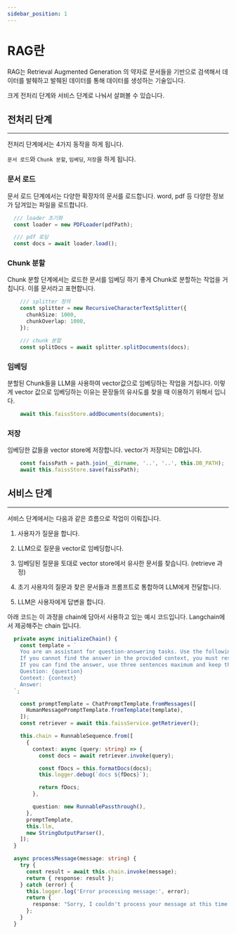 ```yaml
---
sidebar_position: 1
---
```


# RAG란

RAG는 Retrieval Augmented Generation 의 약자로 문서들을 기반으로 검색해서 데이터를 발췌하고 발췌된 데이터를 통해 데이터를 생성하는 기술입니다.

크게 전처리 단계와 서비스 단계로 나눠서 살펴볼 수 있습니다.

## 전처리 단계
---

전처리 단계에서는 4가지 동작을 하게 됩니다.

`문서 로드`와 `Chunk 분할`, `임베딩`, `저장`을 하게 됩니다.  

### 문서 로드

문서 로드 단계에서는 다양한 확장자의 문서를 로드합니다. word, pdf 등 다양한 정보가 담겨있는 파일을 로드합니다.


```typescript
  /// loader 초기화
  const loader = new PDFLoader(pdfPath);

  /// pdf 로딩
  const docs = await loader.load();
```


### Chunk 분할

Chunk 분할 단계에서는 로드한 문서를 임베딩 하기 좋게 Chunk로 분할하는 작업을 거칩니다. 이를 문서라고 표현합니다.

```typescript
    /// splitter 정의
    const splitter = new RecursiveCharacterTextSplitter({
      chunkSize: 1000,
      chunkOverlap: 1000,
    });

    /// chunk 분할
    const splitDocs = await splitter.splitDocuments(docs);

```

### 임베딩

분할된 Chunk들을 LLM을 사용하여 vector값으로 임베딩하는 작업을 거칩니다. 이렇게 vector 값으로 임베딩하는 이유는 문장들의 유사도를 찾을 때 이용하기 위해서 입니다.

```typescript
    await this.faissStore.addDocuments(documents);
```

### 저장

임베딩한 값들을 vector store에 저장합니다. vector가 저장되는 DB입니다.

```typescript
    const faissPath = path.join(__dirname, '..', '..', this.DB_PATH);
    await this.faissStore.save(faissPath);
```

## 서비스 단계
---

서비스 단계에서는 다음과 같은 흐름으로 작업이 이뤄집니다.

1. 사용자가 질문을 합니다.

2. LLM으로 질문을 vector로 임베딩합니다.

3. 임베딩된 질문을 토대로 vector store에서 유사한 문서를 찾습니다. (retrieve 과정)

4. 초기 사용자의 질문과 찾은 문서들과 프롬프트로 통합하여 LLM에게 전달합니다.

5. LLM은 사용자에게 답변을 합니다.


아래 코드는 이 과정을 chain에 담아서 사용하고 있는 예시 코드입니다. Langchain에서 제공해주는 chain 입니다.

```typescript
  private async initializeChain() {
    const template = `
    You are an assistant for question-answering tasks. Use the following pieces of retrieved context to answer the question.
    If you cannot find the answer in the provided context, you must respond with only the digit "I am sorry.." - nothing else, no explanations, no apologies.
    If you can find the answer, use three sentences maximum and keep the answer concise.
    Question: {question}
    Context: {context}
    Answer: 
  `;

    const promptTemplate = ChatPromptTemplate.fromMessages([
      HumanMessagePromptTemplate.fromTemplate(template),
    ]);
    const retriever = await this.faissService.getRetriever();

    this.chain = RunnableSequence.from([
      {
        context: async (query: string) => {
          const docs = await retriever.invoke(query);

          const fDocs = this.formatDocs(docs);
          this.logger.debug(`docs ${fDocs}`);

          return fDocs;
        },

        question: new RunnablePassthrough(),
      },
      promptTemplate,
      this.llm,
      new StringOutputParser(),
    ]);
  }

  async processMessage(message: string) {
    try {
      const result = await this.chain.invoke(message);
      return { response: result };
    } catch (error) {
      this.logger.log('Error processing message:', error);
      return {
        response: "Sorry, I couldn't process your message at this time.",
      };
    }
  }
```